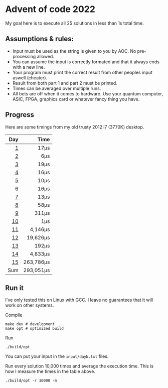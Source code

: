 # Advent of code 2022

My goal here is to execute all 25 solutions in less than 1s total time.

## Assumptions & rules:

- Input must be used as the string is given to you by AOC. No pre-processing allowed.
- You can assume the input is correctly formated and that it always ends with a new line.
- Your program must print the correct result from other peoples input aswell (cheater).
- Result from both part 1 and part 2 must be printed.
- Times can be averaged over multiple runs.
- All bets are off when it comes to hardware. Use your quantum computer, ASIC, FPGA, graphics card or whatever fancy thing you have.


## Progress

Here are some timings from my old trusty 2012 i7 (3770K) desktop.

|  Day |    Time    |
| ---: | ---------: |
|  [1] |       17µs |
|  [2] |        6µs |
|  [3] |       19µs |
|  [4] |       16µs |
|  [5] |       10µs |
|  [6] |       16µs |
|  [7] |       13µs |
|  [8] |       58µs |
|  [9] |      311µs |
| [10] |        1µs |
| [11] |    4,146µs |
| [12] |   19,626µs |
| [13] |      192µs |
| [14] |    4,833µs |
| [15] |  263,786µs |
|  Sum |  293,051µs |

## Run it

I've only tested this on Linux with GCC.
I leave no guarantees that it will work on other systems.

Compile
```
make dev # development
make opt # optimized build
```

Run
```
./build/opt
```
You can put your input in the `input/dayN.txt` files.

Run every solution 10,000 times and average the execution time.
This is how I measure the times in the table above.
```
./build/opt -r 10000 -m
```

[1]: src/Day1.c
[2]: src/Day2.c
[3]: src/Day3.c
[4]: src/Day4.c
[5]: src/Day5.c
[6]: src/Day6.c
[7]: src/Day7.c
[8]: src/Day8.c
[9]: src/Day9.c
[10]: src/Day10.c
[11]: src/Day11.c
[12]: src/Day12.c
[13]: src/Day13.c
[14]: src/Day14.c
[15]: src/Day15.c

